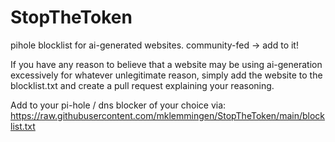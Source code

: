 # StopTheToken
pihole blocklist for ai-generated websites. community-fed -> add to it! 

If you have any reason to believe that a website may be using ai-generation excessively for whatever unlegitimate reason, simply add the website to the blocklist.txt and create a pull request explaining your reasoning. 

Add to your pi-hole / dns blocker of your choice via:
https://raw.githubusercontent.com/mklemmingen/StopTheToken/main/blocklist.txt


